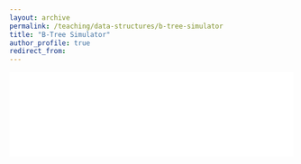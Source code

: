 ```yaml
---
layout: archive
permalink: /teaching/data-structures/b-tree-simulator
title: "B-Tree Simulator"
author_profile: true
redirect_from: 
---
```


<iframe id="dynamic-iframe" src="../../../files/data_structures/slides/Bolum_07_AgacBTree.html" width="100%" style="border: none;"></iframe>

<script>
  const iframe = document.getElementById('dynamic-iframe');
  iframe.onload = () => {
    iframe.style.height = iframe.contentWindow.document.body.scrollHeight + 'px';
  };
</script>
